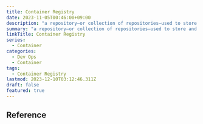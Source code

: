 ```yaml
---
title: Container Registry
date: 2023-11-05T00:46:00+09:00
description: "a repository—or collection of repositories—used to store and access container images"
summary: "a repository—or collection of repositories—used to store and access container images"
linkTitle: Container Registry
series:
  - Container
categories:
  - Dev Ops
  - Container
tags:
  - Container Registry
lastmod: 2023-12-10T03:12:46.311Z
draft: false
featured: true
---
```


## Reference
